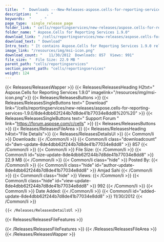 ```yaml
---
title:  "  Downloads ---New-Releases-aspose.cells-for-reporting-services-1.9.0 . " 
description:  "    . " 
keywords:  "    . " 
page_type:  single_release_page
folder_link: " cells/reportingservices/new-releases/aspose.cells-for-reporting-services-1.9.0/"
folder_name: " Aspose.Cells for Reporting Services 1.9.0"
download_link: " /cells/reportingservices/new-releases/aspose.cells-for-reporting-services-1.9.0/8de4dbb62f244b7d8de41b77034e8dd8"
download_text: " Download"
Intro_text: " It contains Aspose.Cells for Reporting Services 1.9.0 release."
image_link: "/resources/img/msi-icon.png"
download_count: "   11/30/2012  Downloads: 857  Views: 991"
file_size: "  File Size: 22.9 MB "
parent_path: "cells/reportingservices"
section_parent_path: "cells/reportingservices"
weight: 124
---
```


{{< Releases/ReleasesWapper >}}
  {{< Releases/ReleasesHeading H2txt=" Aspose.Cells for Reporting Services 1.9.0" imagelink="/resources/img/msi-icon.png">}}
  {{< Releases/ReleasesButtons >}}
    {{< Releases/ReleasesSingleButtons text=" Download" link="/cells/reportingservices/new-releases/aspose.cells-for-reporting-services-1.9.0/8de4dbb62f244b7d8de41b77034e8dd8%20%20" >}}
    {{< Releases/ReleasesSingleButtons text=" Support Forum " link="https://forum.aspose.com/c/cells" >}}
  {{< Releases/ReleasesButtons >}}
  {{< Releases/ReleasesFileArea >}}
    {{< Releases/ReleasesHeading h4txt="File Details">}}
    {{< Releases/ReleasesDetailsUl >}}
            {{< Common/li  >}} Downloads: {{< /Common/li >}} 
      {{< Common/li class="downloadcount" id="dwn-update-8de4dbb62f244b7d8de41b77034e8dd8" >}} 857 {{< /Common/li >}} 
      {{< Common/li  >}} File Size: {{< /Common/li >}} 
      {{< Common/li id="size-update-8de4dbb62f244b7d8de41b77034e8dd8" >}} 22.9 MB {{< /Common/li >}} 
      {{< Common/li  class="hide" >}} Posted By: {{< /Common/li >}} 
      {{< Common/li class="hide" id="author-update-8de4dbb62f244b7d8de41b77034e8dd8" >}} Amjad Sahi {{< /Common/li >}} 
      {{< Common/li class="hide"  >}} Views: {{< /Common/li >}} 
      {{< Common/li class="hide" id="view-update-8de4dbb62f244b7d8de41b77034e8dd8" >}} 992 {{< /Common/li >}} 
      {{< Common/li  >}} Date Added: {{< /Common/li >}} 
      {{< Common/li id="added-update-8de4dbb62f244b7d8de41b77034e8dd8" >}} 11/30/2012 {{< /Common/li >}} 

    {{< /Releases/ReleasesDetailsUl >}}

  {{< Releases/ReleasesFileFeatures >}}
      
  {{< /Releases/ReleasesFileFeatures >}}
 {{< /Releases/ReleasesFileArea >}}
{{< /Releases/ReleasesWapper >}}


